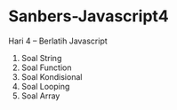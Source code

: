 # Sanbers-Javascript4
Hari 4 – Berlatih Javascript

1. Soal String 
2. Soal Function
3. Soal Kondisional
4. Soal Looping
5. Soal Array
